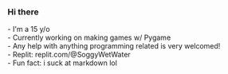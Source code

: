 ### Hi there

<p>
- I'm a 15 y/o<br>
- Currently working on making games w/ Pygame<br>
- Any help with anything programming related is very welcomed!<br>
- Replit: replit.com/@SoggyWetWater<br>
- Fun fact: i suck at markdown lol<br>
</p>
